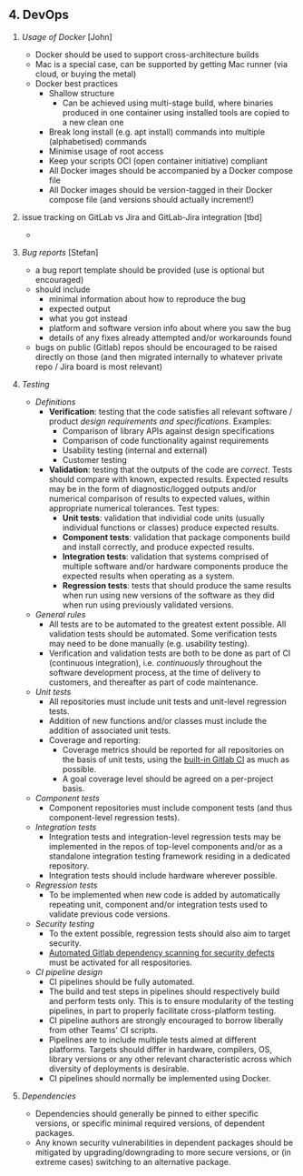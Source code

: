 ## 4. DevOps

1. *Usage of Docker* [John]
    - Docker should be used to support cross-architecture builds
    - Mac is a special case, can be supported by getting Mac runner (via cloud, or buying the metal)
    - Docker best practices
        - Shallow structure
            - Can be achieved using multi-stage build, where binaries produced in one container using installed tools are copied to a new clean one
        - Break long install (e.g. apt install) commands into multiple (alphabetised) commands
        - Minimise usage of root access
        - Keep your scripts OCI (open container initiative) compliant
        - All Docker images should be accompanied by a Docker compose file
        - All Docker images should be version-tagged in their Docker compose file (and versions should actually increment!)

2. issue tracking on GitLab vs Jira and GitLab-Jira integration [tbd]
    - <Simon G and Stefan to test some things out and report back>

3. *Bug reports* [Stefan]
    - a bug report template should be provided (use is optional but encouraged)
    - should include
        - minimal information about how to reproduce the bug
        - expected output
        - what you got instead
        - platform and software version info about where you saw the bug
        - details of any fixes already attempted and/or workarounds found
    - bugs on public (Gitlab) repos should be encouraged to be raised directly on those (and then migrated internally to whatever private repo / Jira board is most relevant)

4. *Testing*
    - *Definitions*  
        - **Verification**: testing that the code satisfies all relevant software / product *design requirements and specifications*.  Examples:  
            - Comparison of library APIs against design specifications  
            - Comparison of code functionality against requirements  
            - Usability testing (internal and external)  
            - Customer testing  
        - **Validation**: testing that the outputs of the code are *correct*.  Tests should compare with known, expected results.  Expected results may be in the form of diagnostic/logged outputs and/or numerical comparison of results to expected values, within appropriate numerical tolerances. Test types:  
            - **Unit tests**: validation that individial code units (usually individual functions or classes) produce expected results.  
            - **Component tests**: validation that package components build and install correctly, and produce expected results.  
            - **Integration tests**: validation that systems comprised of multiple software and/or hardware components produce the expected results when operating as a system.  
            - **Regression tests**: tests that should produce the same results when run using new versions of the software as they did when run using previously validated versions.  
    - *General rules*  
        - All tests are to be automated to the greatest extent possible.  All validation tests should be automated. Some verification tests may need to be done manually (e.g. usability testing).  
        - Verification and validation tests are both to be done as part of CI (continuous integration), i.e. *continuously* throughout the software development process, at the time of delivery to customers, and thereafter as part of code maintenance.  
    - *Unit tests* <a name="unit_tests"></a> 
        - All repositories must include unit tests and unit-level regression tests.
        - Addition of new functions and/or classes must include the addition of associated unit tests.  
        - Coverage and reporting:  
            - Coverage metrics should be reported for all repositories on the basis of unit tests, using the [built-in Gitlab CI](https://docs.gitlab.com/ee/ci/testing/test_coverage_visualization.html) as much as possible.  
            - A goal coverage level should be agreed on a per-project basis.  
    - *Component tests*  
        - Component repositories must include component tests (and thus component-level regression tests).  
    - *Integration tests*
        - Integration tests and integration-level regression tests may be implemented in the repos of top-level components and/or as a standalone integration testing framework residing in a dedicated repository.  
        - Integration tests should include hardware wherever possible.  
    - *Regression tests*  
        - To be implemented when new code is added by automatically repeating unit, component and/or integration tests used to validate previous code versions.
    - *Security testing*
        - To the extent possible, regression tests should also aim to target security.
        - [Automated Gitlab dependency scanning for security defects](https://docs.gitlab.com/ee/user/application_security/dependency_scanning/) must be activated for all respositories.  
    - *CI pipeline design*
        - CI pipelines should be fully automated.  
        - The build and test steps in pipelines should respectively build and perform tests only.  This is to ensure modularity of the testing pipelines, in part to properly facilitate cross-platform testing.  
        - CI pipeline authors are strongly encouraged to borrow liberally from other Teams' CI scripts.  
        - Pipelines are to include multiple tests aimed at different platforms.  Targets should differ in hardware, compilers, OS, library versions or any other relevant characteristic across which diversity of deployments is desirable.  
        - CI pipelines should normally be implemented using Docker.

5. *Dependencies*
    - Dependencies should generally be pinned to either specific versions, or specific minimal required versions, of dependent packages.
    - Any known security vulnerabilities in dependent packages should be mitigated by upgrading/downgrading to more secure versions, or (in extreme cases) switching to an alternative package.
